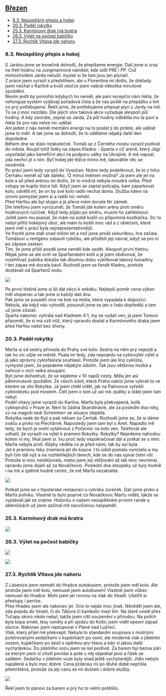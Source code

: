 ## [Březen](2022.md) <!-- omit in toc --> 

- [8.3. Neúspěšný přepis a hokej](#83-neúspěšný-přepis-a-hokej)
- [20.3. Podél rokytky](#203-podél-rokytky)
- [25.3. Karmínový drak má bratra](#253-karmínový-drak-má-bratra)
- [26.3. Výlet na počest babičky](#263-výlet-na-počest-babičky)
- [27.3. Rychlík Vltava jde nahoru](#273-rychlík-vltava-jde-nahoru)

### 8.3. Neúspěšný přepis a hokej

S Jardou jsme se konečně dohodli, že přepíšeme energie. Dali jsme si sraz na třetí hodinu na Jungmannově náměstí, kde sídlí PRE i PP. Což mimochodem Jarda netušil. myslel si že tam jsou jen plynaři.\
Z práce jsem vyrazil s předstihem, ale u Florentina mi došlo, že doklady jsem nechal v Karlíně a kvůli otočce jsem nabral několika minutové zpoždění.\
Nevím jestli by pomohlo kdybych ho neměl, ale paní recepční nám řekla, že nefunguje systém vydávají pořadová čísla a že nás pošlě na přepážku s tím co prý potřebujeme. Řekli jsme, že potřebujeme přepsat plyn z Jardy na mě. To se jí moc nezdálo. Dle jejích slov taková akce vyžaduje alespoň půl hodiny. A kdy zavíráte, zeptal se Jarda. Za půl hodiny odbětila mu ta paní a řekla že pro nás nelze nic udělat.\
Ani jeden z nás neměl mentální energii na to poslat jí do prdele, ale udělat jsme to měli. A tak jsme se dohodli, že to uděláme nějaký další den dopoledne.\
Během dne se stalo neskutečné. Tomáš se z Černého mostu vyrazil podívat do města. Koupil totiž lístky na zápas Kladno - Sparta v o2 aréně, který Jágr uspořádal jako benefiční akci na podporu války na Ukrajině. A mě napsal, zda nechci jít s ním. Byť hokej jde těžce mimo mě, takováhle věc se neodmítá.\
Po práci jsem tedy vyrazil do Vysočan. Nutno tedy podotknout, že to z toho Čerňáku neměl až tak daleko. 12 minut metrem možná? Já jsem ale jel na kole a až před arénou mi došlo, že to možná nebyla moudrá volba. Před vstupy se kupily tisíce lidí. Když jsem se zeptal policajta, kam zaparkovat kolo, odvětil mi, že on by své kolo radši nechal doma. Služba lidem na úrovni pomyslel jsem si a radši nic neřekl.\
Před Harfou ale byl stojan a já přece mám docela fér zámek.\
Dle telefonu jsem vyrozuměl, že Tomáš jde kolem arény proti směru hodinových ručiček. Když tedy půjdu po směru, musím ho zahlédnout. Ještě jsem mu popsal, že mám na sobě košili co připomíná kostkáčka. Sic to nebyl příliš hokejový úbor, ale mám tu košili moc rád a z oblečení, které jsem měl v práci byla nejreprezentativnější.\
Ve frontě jsme stáli snad milión let a než jsme prošli sekuritkou, hra začala. Tomášovi u rentgenu zabavili rybičku, ale přislíbili její návrat, když se pro ní po zápase zastaví.\
Tím, že jsme přišli pozdě jsme neměli kde sedět. Alespoň první třetinu. Nějak jsme se ale octli ve Sparťanském kotli a já jsem obdivoval, že rozehřívač publika dokáže tak dlouhou dobu vykřikovat takový hovadiny.\
I ten zápas mě docela bavil. Rozhodl jsem se fandit Kladnu, protože dostávali od Sparťanů sodu.

<a href="../images/2022_march/8_1.jpg" target="_blank"><img src="../images/thumbnails/2022_march/8_1.jpg"></a>

Po první třetině jsme si šli dát něco k snědku. Nejlepší poměr cena výkon měl utopenec a tak jsme si každý dali dva.\
Pak jsme se posadili více na bok na místa, která vypadala k dispozici. Nebyla, ale když nás vyhodili, posunuli jsme se jen o řadu dopřeději a tam už jsme zůstali.\
Sparta nakonec vyhrála nad Kladnem 4:1, my se vydali ven, já jsem Tomovi připoměl, že si má vzít nůž, který opravdu dostal a Karmínového draka jsem před Harfou našel bez úhony.

### 20.3. Podél rokytky

Marťa si od sestry přivezla do Prahy své kolo. Sestra na něm prý nejezdí a tak ho víc užjie ve městě. Psala mi tedy, zda nepojedu na cyklovýlet výlet a já jako správný cyklofašista souhlasil. Protože jsem ale líný cyklista, vymyslel jsem, že pojedeme nějakým údolím. Tak jsou většinou hezká a nehrozí v nich velká stoupání.\
Byli jsme dohodnutí, že se sejdeme v 10 napůl cesty. Měla jen asi pětiminutové zpoždění. Ze všech údolí, která Praha nabízí jsme vybrali to ve kterém se vlní Rokytka. Já jsem chtěl vidět, jak na Palmovce vyřešili cyklostezku pod mostem. Četl jsem o tom už asi rok zpátky a stále jsem tam nebyl.\
Podél vltavy jsme vyrazili do Karlína. Marťa byla překvapená, kolik cyklopruhů v Praze je. Není to žádná Skandinávie, ale za poslední dva roky, co na magoši sedí Scheinherr se situace zlepšila.\
Rokytka vede do Kyjí a pak někam za Čerňák. Rozhodli jsme se, že si dáme sváču a pivko na Plechárně. Naposledy jsem tam byl s Anet. Napadlo mě tedy, že bych je mohl vytáhnout z Počernic na kolo ven. Telefonát ale odhalil, že vyrazili na výlet k prameni Rokytky. Rokytky? Nejedeme náhodou kolem ní my, říkal jsem si. Inu proč tedy nepokračovat dál a potkat se s nimi. Marťa nebyla proti. Kdyby věděla co je před námi, tak by asi byla.\
Jet k pramenu řeky znamená jet do kopce. I to údolí pomalu vymizelo a my byli čím dál výš a na rozhlehlejších lánech, kde se do nás opíral čelní vítr. Protože si moc nestěžovala, mebo jsem její stěžování až tak moc nevnímal, opravdu jsme dojeli až za Nováčkovic. Poslední dva stoupáky už byly hodně i na mě a zpětně hodně cením, že mě Marťa nezatratila.

<a href="../images/2022_march/20_1.jpg" target="_blank"><img src="../images/thumbnails/2022_march/20_1.jpg"></a>

Potkali jsme se v hipsterské restauraci u rybníka Jureček. Dali jsme pivko a Marťa polívku. Vlastně to bylo poprvé co Nováčkovic Marťu viděli, takže se vyptávali jak se známe. Historku o našem neúspěšném prvním rande a skleničkách už jsem začínal mít nacvičenou nazpaměť.

### 25.3. Karmínový drak má bratra

<a href="../images/2022_march/25_1.jpg" target="_blank"><img src="../images/thumbnails/2022_march/25_1.jpg"></a>

### 26.3. Výlet na počest babičky

<a href="../images/2022_march/26_1.jpg" target="_blank"><img src="../images/thumbnails/2022_march/26_1.jpg"></a>

<a href="../images/2022_march/26_2.jpg" target="_blank"><img src="../images/thumbnails/2022_march/26_2.jpg"></a>

### 27.3. Rychlík Vltava jde nahoru

Z Lásenice jsem nemohl do Hradce autobusem, protože jsem měl kolo. Ale protože jsem měl kolo, nemusel jsem autobusem! Vlastně jsem vůbec nemusel do Hradce. Mohl jsem jet rovnou na vlak do Veselí. Ušetřit si přestupy i peníze.\
Přes Hradec jsem ale nakonec jel. Ono to nejde moc jinak. Něvěděl jsem ale, zda pojedu do Veselí, či do Tábora či kamkoliv mezi tím. Na staré cestě přes Tučapy skoro nikdo nebyl, takže jsem cítil souzenění s přírodou. Na polích byla kopa srnek, lesy voněly a při sjedzu do Košic jsem viděl epesní západ slunce. Nakonec jsem nastupoval v Plané nad Lužnicí.\
Vlak, který přijel mě překvapil. Nebyla to standardní souprava s modrými polstrovanými sedačkami v kupéčkách po osmi, ale moderná vlak s jídelním vozem, kupéčkami po šesti s opěrkou pro hlavu a kdo ví jakou další vychytávkou. Do jídelního vozu jsem se šel podívat. Za barem byl bezva pán se kterým jsem si chvíli povídal a poté u něj objednal pivo a řízek se salátem. Sedačky v jídelním voze byly snad ještě vychytanější. Jídlo nebylo napálené a bylo moc dobré. Cena jízdenky mi po dluhé době nepřišla přemrštěná, protože za její cenu se mi dostalo i dobré služby.

<a href="../images/2022_march/27_1.jpg" target="_blank"><img src="../images/thumbnails/2022_march/27_1.jpg"></a>

Řekl jsem to pánovi za barem a prý ho to velmi potěšilo.
